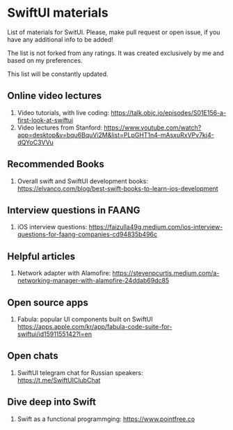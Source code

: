 # SwiftUI materials
List of materials for SwitUI. 
Please, make pull request or open issue, if you have any additional info to be added! 

The list is not forked from any ratings. It was created exclusively by me and based on my preferences.

This list will be constantly updated.

## Online video lectures
1. Video tutorials, with live coding: https://talk.objc.io/episodes/S01E156-a-first-look-at-swiftui
2. Video lectures from Stanford: https://www.youtube.com/watch?app=desktop&v=bqu6BquVi2M&list=PLpGHT1n4-mAsxuRxVPv7kj4-dQYoC3VVu

## Recommended Books
1. Overall swift and SwiftUI development books: https://elvanco.com/blog/best-swift-books-to-learn-ios-development

## Interview questions in FAANG
1.  iOS interview questions: https://faizulla49g.medium.com/ios-interview-questions-for-faang-companies-cd94835b496c

## Helpful articles
1. Network adapter with Alamofire: https://stevenpcurtis.medium.com/a-networking-manager-with-alamofire-24ddab69dc85

## Open source apps
1. Fabula: popular UI components built on SwiftUI https://apps.apple.com/kr/app/fabula-code-suite-for-swiftui/id1591155142?l=en 

## Open chats
1. SwiftUI telegram chat for Russian speakers: https://t.me/SwiftUIClubChat

## Dive deep into Swift
1. Swift as a functional programmging: https://www.pointfree.co
